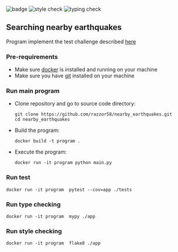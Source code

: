 ![badge](https://img.shields.io/endpoint?url=https://gist.githubusercontent.com/razzor58/4b0b2165685931159ff9aeb4200fc867/raw/coverage.json) ![style check](https://github.com/razzor58/nearby_earthquakes/actions/workflows/style_check.yaml/badge.svg) ![typing check](https://github.com/razzor58/nearby_earthquakes/actions/workflows/typing_check.yaml/badge.svg)

## Searching nearby earthquakes
Program implement the test challenge described [here](https://github.com/smartrecruiters-coding/ict-nearby-earthquakes-ilya-davydov)

### Pre-requirements
 - Make sure [docker](https://www.docker.com/products/docker-desktop/) is installed and running on your machine
 - Make sure you have [git](https://git-scm.com/book/en/v2/Getting-Started-Installing-Git) installed on your machine

### Run main program
 - Clone repository and go to source code directory:
    ```
    git clone https://github.com/razzor58/nearby_earthquakes.git
    cd nearby_earthquakes
    ```
 - Build the program:
    ```
    docker build -t program .
    ```
 - Execute the program:
    ```
    docker run -it program python main.py
    ```

### Run test
```
docker run -it program  pytest --cov=app ./tests
```

### Run type checking
```
docker run -it program  mypy ./app
```

### Run style checking
```
docker run -it program  flake8 ./app
```
